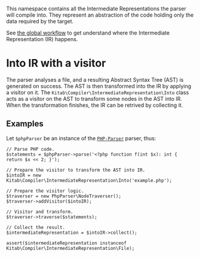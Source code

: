 This namespace contains all the Intermediate Representations the
parser will compile into. They represent an abstraction of the code
holding only the data required by the target.

See [the global workflow](kitab/compiler/index.html) to get understand
where the Intermediate Representation (IR) happens.

# Into IR with a visitor

The parser analyses a file, and a resulting Abstract Syntax Tree (AST)
is generated on success. The AST is then transformed into the IR by
applying a visitor on it. The
`Kitab\Compiler\IntermediateRepresentation\Into` class acts as a
visitor on the AST to transform some nodes in the AST into IR. When
the transformation finishes, the IR can be retrived by collecting it.

## Examples

Let `$phpParser` be an instance of
the [`PHP-Parser`](https://github.com/nikic/PHP-Parser) parser, thus:

```php,ignore
// Parse PHP code.
$statements = $phpParser->parse('<?php function f(int $x): int { return $x << 2; }');

// Prepare the visitor to transform the AST into IR.
$intoIR = new Kitab\Compiler\IntermediateRepresentation\Into('example.php');

// Prepare the visitor logic.
$traverser = new PhpParser\NodeTraverser();
$traverser->addVisitor($intoIR);

// Visitor and transform.
$traverser->traverse($statements);

// Collect the result.
$intermediateRepresentation = $intoIR->collect();

assert($intermediateRepresentation instanceof Kitab\Compiler\IntermediateRepresentation\File);
```
